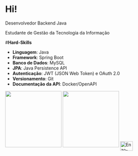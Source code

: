 #  Hi! 

Desenvolvedor Backend Java

Estudante de Gestão da Tecnologia da Informação

#**Hard-Skills**

- **Linguagem**: Java
- **Framework**: Spring Boot
- **Banco de Dados**: MySQL
- **JPA**: Java Persistence API
- **Autenticação**: JWT (JSON Web Token) e OAuth 2.0
- **Versionamento**: Git
- **Documentação da API**: Docker/OpenAPI

 <img height="180em" src="https://github-readme-stats.vercel.app/api?username=EnSo340&show_icons=true&theme=tokyonight"/>
 <img height="180em" src="https://github-readme-stats.vercel.app/api/top-langs/?username=EnSo340&layout=compact&theme=tokyonight"/>
 <img align="center" alt="Enzo-html" height="30" width="40" src="https://img.shields.io/badge/Java-ED8B00?style=for-the-badge&logo=openjdk&logoColor=white"/>
